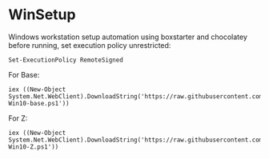 # WinSetup
Windows workstation setup automation using boxstarter and chocolatey
before running, set execution policy unrestricted:
```
Set-ExecutionPolicy RemoteSigned
```
For Base:
```
iex ((New-Object System.Net.WebClient).DownloadString('https://raw.githubusercontent.com/ezmsp/WinSetup/master/bootstrap-Win10-base.ps1'))
```
For Z:
```
iex ((New-Object System.Net.WebClient).DownloadString('https://raw.githubusercontent.com/ezmsp/WinSetup/master/bootstrap-Win10-Z.ps1'))
```
